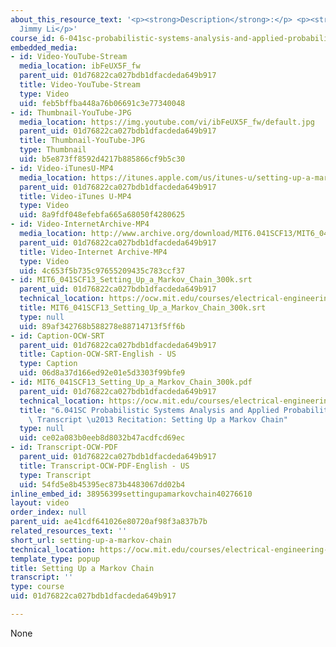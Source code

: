 ```yaml
---
about_this_resource_text: '<p><strong>Description</strong>:</p> <p><strong>Instructor</strong>:
  Jimmy Li</p>'
course_id: 6-041sc-probabilistic-systems-analysis-and-applied-probability-fall-2013
embedded_media:
- id: Video-YouTube-Stream
  media_location: ibFeUX5F_fw
  parent_uid: 01d76822ca027bdb1dfacdeda649b917
  title: Video-YouTube-Stream
  type: Video
  uid: feb5bffba448a76b06691c3e77340048
- id: Thumbnail-YouTube-JPG
  media_location: https://img.youtube.com/vi/ibFeUX5F_fw/default.jpg
  parent_uid: 01d76822ca027bdb1dfacdeda649b917
  title: Thumbnail-YouTube-JPG
  type: Thumbnail
  uid: b5e873ff8592d4217b885866cf9b5c30
- id: Video-iTunesU-MP4
  media_location: https://itunes.apple.com/us/itunes-u/setting-up-a-markov-chain/id814580809?i=249378350
  parent_uid: 01d76822ca027bdb1dfacdeda649b917
  title: Video-iTunes U-MP4
  type: Video
  uid: 8a9fdf048efebfa665a68050f4280625
- id: Video-InternetArchive-MP4
  media_location: http://www.archive.org/download/MIT6.041SCF13/MIT6_041SCF13_Setting_Up_a_Markov_Chain_300k.mp4
  parent_uid: 01d76822ca027bdb1dfacdeda649b917
  title: Video-Internet Archive-MP4
  type: Video
  uid: 4c653f5b735c97655209435c783ccf37
- id: MIT6_041SCF13_Setting_Up_a_Markov_Chain_300k.srt
  parent_uid: 01d76822ca027bdb1dfacdeda649b917
  technical_location: https://ocw.mit.edu/courses/electrical-engineering-and-computer-science/6-041sc-probabilistic-systems-analysis-and-applied-probability-fall-2013/resource-index/setting-up-a-markov-chain/MIT6_041SCF13_Setting_Up_a_Markov_Chain_300k.srt
  title: MIT6_041SCF13_Setting_Up_a_Markov_Chain_300k.srt
  type: null
  uid: 89af342768b588278e88714713f5ff6b
- id: Caption-OCW-SRT
  parent_uid: 01d76822ca027bdb1dfacdeda649b917
  title: Caption-OCW-SRT-English - US
  type: Caption
  uid: 06d8a37d166ed92e01e5d3303f99bfe9
- id: MIT6_041SCF13_Setting_Up_a_Markov_Chain_300k.pdf
  parent_uid: 01d76822ca027bdb1dfacdeda649b917
  technical_location: https://ocw.mit.edu/courses/electrical-engineering-and-computer-science/6-041sc-probabilistic-systems-analysis-and-applied-probability-fall-2013/resource-index/setting-up-a-markov-chain/MIT6_041SCF13_Setting_Up_a_Markov_Chain_300k.pdf
  title: "6.041SC Probabilistic Systems Analysis and Applied Probability, Fall 2013\
    \ Transcript \u2013 Recitation: Setting Up a Markov Chain"
  type: null
  uid: ce02a083b0eeb8d8032b47acdfcd69ec
- id: Transcript-OCW-PDF
  parent_uid: 01d76822ca027bdb1dfacdeda649b917
  title: Transcript-OCW-PDF-English - US
  type: Transcript
  uid: 54fd5e8b45395ec873b4483067dd02b4
inline_embed_id: 38956399settingupamarkovchain40276610
layout: video
order_index: null
parent_uid: ae41cdf641026e80720af98f3a837b7b
related_resources_text: ''
short_url: setting-up-a-markov-chain
technical_location: https://ocw.mit.edu/courses/electrical-engineering-and-computer-science/6-041sc-probabilistic-systems-analysis-and-applied-probability-fall-2013/resource-index/setting-up-a-markov-chain
template_type: popup
title: Setting Up a Markov Chain
transcript: ''
type: course
uid: 01d76822ca027bdb1dfacdeda649b917

---
```

None